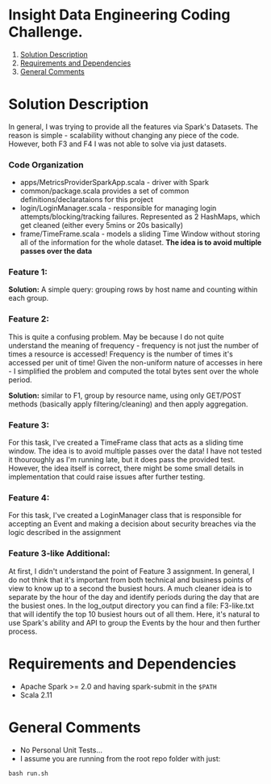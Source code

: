 # Insight Data Engineering Coding Challenge.
1. [Solution Description](README.md#solution-description)
2. [Requirements and Dependencies](README.md#requirements-dependencies)
3. [General Comments](README.md#general-comments)

# Solution Description
In general, I was trying to provide all the features via Spark's Datasets. The reason is simple - scalability without changing any piece of the code. However, both F3 and F4 I was not able to solve via just datasets. 

### Code Organization
- apps/MetricsProviderSparkApp.scala - driver with Spark
- common/package.scala provides a set of common definitions/declarataions for this project
- login/LoginManager.scala - responsible for managing login attempts/blocking/tracking failures. Represented as 2 HashMaps, which get cleaned (either every 5mins or 20s basically)
- frame/TimeFrame.scala - models a sliding Time Window without storing all of the information for the whole dataset. **The idea is to avoid multiple passes over the data**

### Feature 1:
**Solution:** A simple query: grouping rows by host name and counting within each group. 

### Feature 2:
This is quite a confusing problem. May be because I do not quite understand the meaning of frequency - frequency is not just the number of times a resource is accessed! Frequency is the number of times it's accessed per unit of time! Given the non-uniform nature of accesses in here - I simplified the problem and computed the total bytes sent over the whole period.

**Solution:** similar to F1, group by resource name, using only GET/POST methods (basically apply filtering/cleaning) and then apply aggregation.

### Feature 3:
For this task, I've created a TimeFrame class that acts as a sliding time window. The idea is to avoid multiple passes over the data! I have not tested it thouroughly as I'm running late, but it does pass the provided test. However, the idea itself is correct, there might be some small details in implementation that could raise issues after further testing.

### Feature 4:
For this task, I've created a LoginManager class that is responsible for accepting an Event and making a decision about security breaches via the logic described in the assignment

### Feature 3-like Additional:
At first, I didn't understand the point of Feature 3 assignment. In general, I do not think that it's important from both technical and business points of view to know up to a second the busiest hours. A much cleaner idea is to separate by the hour of the day and identify periods during the day that are the busiest ones. In the log\_output directory you can find a file: F3-like.txt that will identify the top 10 busiest hours out of all them. Here, it's natural to use Spark's ability and API to group the Events by the hour and then further process.

# Requirements and Dependencies
- Apache Spark >= 2.0 and having spark-submit in the `$PATH`
- Scala 2.11

# General Comments
- No Personal Unit Tests...
- I assume you are running from the root repo folder with just:
```
bash run.sh
```
